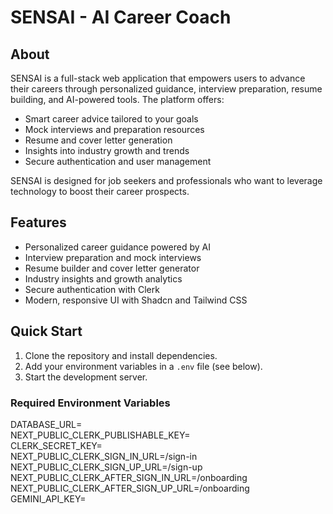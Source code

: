 # SENSAI - AI Career Coach

## About

SENSAI is a full-stack web application that empowers users to advance their careers through personalized guidance, interview preparation, resume building, and AI-powered tools. The platform offers:

- Smart career advice tailored to your goals
- Mock interviews and preparation resources
- Resume and cover letter generation
- Insights into industry growth and trends
- Secure authentication and user management

SENSAI is designed for job seekers and professionals who want to leverage technology to boost their career prospects.

## Features

- Personalized career guidance powered by AI
- Interview preparation and mock interviews
- Resume builder and cover letter generator
- Industry insights and growth analytics
- Secure authentication with Clerk
- Modern, responsive UI with Shadcn and Tailwind CSS

## Quick Start

1. Clone the repository and install dependencies.
2. Add your environment variables in a `.env` file (see below).
3. Start the development server.

### Required Environment Variables

DATABASE_URL= <br>
NEXT_PUBLIC_CLERK_PUBLISHABLE_KEY= <br>
CLERK_SECRET_KEY= <br>
NEXT_PUBLIC_CLERK_SIGN_IN_URL=/sign-in <br>
NEXT_PUBLIC_CLERK_SIGN_UP_URL=/sign-up <br>
NEXT_PUBLIC_CLERK_AFTER_SIGN_IN_URL=/onboarding <br>
NEXT_PUBLIC_CLERK_AFTER_SIGN_UP_URL=/onboarding <br>
GEMINI_API_KEY= <br>

